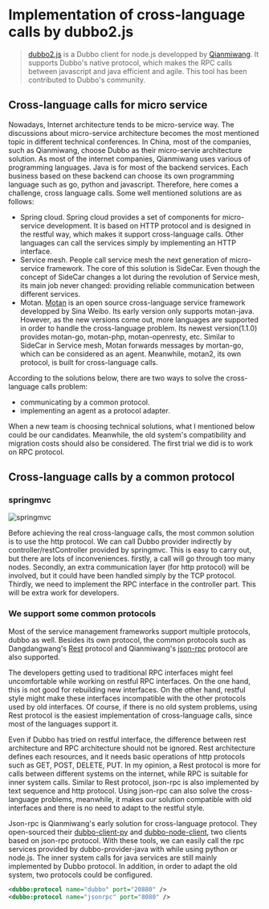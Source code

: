 
# Implementation of cross-language calls by dubbo2.js
> [dubbo2.js](https://github.com/dubbo/dubbo2.js) is a Dubbo client for node.js developped by [Qianmiwang](https://www.qianmi.com/). It supports Dubbo's native protocol, which makes the RPC calls between javascript and java efficient and agile. This tool has been contributed to Dubbo's community.

## Cross-language calls for micro service
Nowadays, Internet architecture tends to be micro-service way. The discussions about micro-service architecture becomes the most mentioned topic in different technical conferences. In China, most of the companies, such as Qianmiwang, choose Dubbo as their micro-servie architecture solution. As most of the internet companies, Qianmiwang uses various of programming languages. Java is for most of the backend services. Each business based on these backend can choose its own programming language such as go, python and javascript. Therefore, here comes a challenge, cross language calls. Some well mentioned solutions are as follows:

  - Spring cloud. Spring cloud provides a set of components for micro-service development. It is based on HTTP protocol and is designed in the restful way, which makes it support cross-language calls. Other languages can call the services simply by implementing an HTTP interface.
  - Service mesh. People call service mesh the next generation of micro-service framework. The core of this solution is SideCar. Even though the concept of SideCar changes a lot during the revolution of Service mesh, its main job never changed: providing reliable communication between different services.
  - Motan. [Motan](https://github.com/weibocom/motan) is an open source cross-language service framework developped by Sina Weibo. Its early version only supports motan-java. However, as the new versions come out, more languages are supported in order to handle the cross-language problem. Its newest version(1.1.0) provides motan-go, motan-php, motan-openresty, etc. Similar to SideCar in Service mesh, Motan forwards messages by mortan-go, which can be considered as an agent. Meanwhile, motan2, its own protocol, is built for cross-language calls.

  According to the solutions below, there are two ways to solve the cross-language calls problem:

  - communicating by a common protocol.
  - implementing an agent as a protocol adapter.

  When a new team is choosing technical solutions, what I mentioned below could be our candidates. Meanwhile, the old system's compatibility and migration costs should also be considered. The first trial we did is to work on RPC protocol.

## Cross-language calls by a common protocol 

  ### springmvc

  ![springmvc](../../img/blog/springmvc.png)

  Before achieving the real cross-language calls, the most common solution is to use the http protocol. We can call Dubbo provider indirectly by controller/restController provided by springmvc. This is easy to carry out, but there are lots of inconveniences. firstly, a call will go through too many nodes. Secondly, an extra communication layer (for http protocol) will be involved, but it could have been handled simply by the TCP protocol. Thirdly, we need to implement the RPC interface in the controller part. This will be extra work for developers.

  ### We support some common protocols

  Most of the service management frameworks support multiple protocols, dubbo as well. Besides its own protocol, the common protocols such as Dangdangwang's [Rest](https://dangdangdotcom.github.io/dubbox/rest.html) protocol and Qianmiwang's [json-rpc](https://github.com/apache/incubator-dubbo-rpc-jsonrpc) protocol are also supported.       

  The developers getting used to traditional RPC interfaces might feel uncomfortable while working on restful RPC interfaces. On the one hand, this is not good for rebuilding new interfaces. On the other hand, restful style might make these interfaces incompatible with the other protocols used by old interfaces. Of course, if there is no old system problems, using Rest protocol is the easiest implementation of cross-language calls, since most of the languages support it.

  Even if Dubbo has tried on restful interface, the difference between rest architecture and RPC architecture should not be ignored. Rest architecture defines each resources, and it needs basic operations of http protocols such as GET, POST, DELETE, PUT. In my opinion, a Rest protocol is more for calls between different systems on the internet, while RPC is suitable for inner system calls. Similar to Rest protocol, json-rpc is also implemented by text sequence and http protocol. Using json-rpc can also solve the cross-language problems, meanwhile, it makes our solution compatible with old interfaces and there is no need to adapt to the restful style.

  Json-rpc is Qianmiwang's early solution for cross-language protocol. They open-sourced their [dubbo-client-py](https://github.com/dubbo/dubbo-client-py) and [dubbo-node-client](https://github.com/QianmiOpen/dubbo-node-client), two clients based on json-rpc protocol. With these tools, we can easily call the rpc services provided by dubbo-provider-java with while using python or node.js. The inner system calls for java services are still mainly implemented by Dubbo protocol. In addition, in order to adapt the old system, two protocols could be configured.  

  ``` xml
  <dubbo:protocol name="dubbo" port="20880" />
  <dubbo:protocol name="jsonrpc" port="8080" />
  ```




